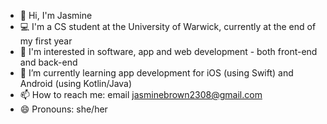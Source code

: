 - 👋 Hi, I'm Jasmine
- 💻 I'm a CS student at the University of Warwick, currently at the end of my first year
- 👀 I'm interested in software, app and web development - both front-end and back-end
- 🌱 I’m currently learning app development for iOS (using Swift) and Android (using Kotlin/Java)
- 📫 How to reach me: email jasminebrown2308@gmail.com
- 😄 Pronouns: she/her

<!--
**jasminebrown2308/jasminebrown2308** is a ✨ _special_ ✨ repository because its `README.md` (this file) appears on your GitHub profile.

Here are some ideas to get you started:

- 🔭 I’m currently working on ...
- 🌱 I’m currently learning ...
- 👯 I’m looking to collaborate on ...
- 🤔 I’m looking for help with ...
- 💬 Ask me about ...
- 📫 How to reach me: ...
- 😄 Pronouns: ...
- ⚡ Fun fact: ...
-->
